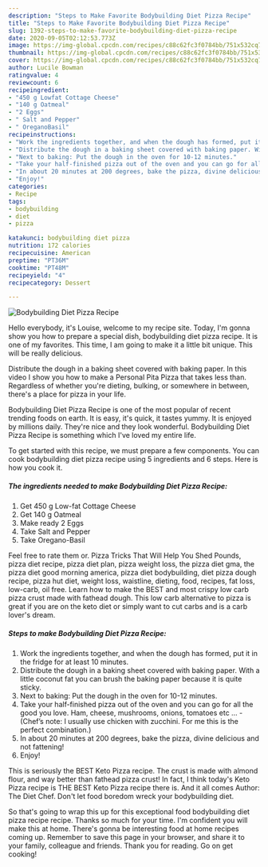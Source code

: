```yaml
---
description: "Steps to Make Favorite Bodybuilding Diet Pizza Recipe"
title: "Steps to Make Favorite Bodybuilding Diet Pizza Recipe"
slug: 1392-steps-to-make-favorite-bodybuilding-diet-pizza-recipe
date: 2020-09-05T02:12:53.773Z
image: https://img-global.cpcdn.com/recipes/c88c62fc3f0784bb/751x532cq70/bodybuilding-diet-pizza-recipe-recipe-main-photo.jpg
thumbnail: https://img-global.cpcdn.com/recipes/c88c62fc3f0784bb/751x532cq70/bodybuilding-diet-pizza-recipe-recipe-main-photo.jpg
cover: https://img-global.cpcdn.com/recipes/c88c62fc3f0784bb/751x532cq70/bodybuilding-diet-pizza-recipe-recipe-main-photo.jpg
author: Lucile Bowman
ratingvalue: 4
reviewcount: 6
recipeingredient:
- "450 g Lowfat Cottage Cheese"
- "140 g Oatmeal"
- "2 Eggs"
- " Salt and Pepper"
- " OreganoBasil"
recipeinstructions:
- "Work the ingredients together, and when the dough has formed, put it in the fridge for at least 10 minutes."
- "Distribute the dough in a baking sheet covered with baking paper. With a little coconut fat you can brush the baking paper because it is quite sticky."
- "Next to baking: Put the dough in the oven for 10-12 minutes."
- "Take your half-finished pizza out of the oven and you can go for all the good you love. Ham, cheese, mushrooms, onions, tomatoes etc … (Chef’s note: I usually use chicken with zucchini. For me this is the perfect combination.)"
- "In about 20 minutes at 200 degrees, bake the pizza, divine delicious and not fattening!"
- "Enjoy!"
categories:
- Recipe
tags:
- bodybuilding
- diet
- pizza

katakunci: bodybuilding diet pizza 
nutrition: 172 calories
recipecuisine: American
preptime: "PT36M"
cooktime: "PT48M"
recipeyield: "4"
recipecategory: Dessert

---
```



![Bodybuilding Diet Pizza Recipe](https://img-global.cpcdn.com/recipes/c88c62fc3f0784bb/751x532cq70/bodybuilding-diet-pizza-recipe-recipe-main-photo.jpg)

Hello everybody, it's Louise, welcome to my recipe site. Today, I'm gonna show you how to prepare a special dish, bodybuilding diet pizza recipe. It is one of my favorites. This time, I am going to make it a little bit unique. This will be really delicious.

Distribute the dough in a baking sheet covered with baking paper. In this video I show you how to make a Personal Pita Pizza that takes less than. Regardless of whether you&#39;re dieting, bulking, or somewhere in between, there&#39;s a place for pizza in your life.

Bodybuilding Diet Pizza Recipe is one of the most popular of recent trending foods on earth. It is easy, it's quick, it tastes yummy. It is enjoyed by millions daily. They're nice and they look wonderful. Bodybuilding Diet Pizza Recipe is something which I've loved my entire life.


To get started with this recipe, we must prepare a few components. You can cook bodybuilding diet pizza recipe using 5 ingredients and 6 steps. Here is how you cook it.

<!--inarticleads1-->

##### The ingredients needed to make Bodybuilding Diet Pizza Recipe:

1. Get 450 g Low-fat Cottage Cheese
1. Get 140 g Oatmeal
1. Make ready 2 Eggs
1. Take  Salt and Pepper
1. Take  Oregano-Basil


Feel free to rate them or. Pizza Tricks That Will Help You Shed Pounds, pizza diet recipe, pizza diet plan, pizza weight loss, the pizza diet gma, the pizza diet good morning america, pizza diet bodybuilding, diet pizza dough recipe, pizza hut diet, weight loss, waistline, dieting, food, recipes, fat loss, low-carb, oil free. Learn how to make the BEST and most crispy low carb pizza crust made with fathead dough. This low carb alternative to pizza is great if you are on the keto diet or simply want to cut carbs and is a carb lover&#39;s dream. 

<!--inarticleads2-->

##### Steps to make Bodybuilding Diet Pizza Recipe:

1. Work the ingredients together, and when the dough has formed, put it in the fridge for at least 10 minutes.
1. Distribute the dough in a baking sheet covered with baking paper. With a little coconut fat you can brush the baking paper because it is quite sticky.
1. Next to baking: Put the dough in the oven for 10-12 minutes.
1. Take your half-finished pizza out of the oven and you can go for all the good you love. Ham, cheese, mushrooms, onions, tomatoes etc … - (Chef’s note: I usually use chicken with zucchini. For me this is the perfect combination.)
1. In about 20 minutes at 200 degrees, bake the pizza, divine delicious and not fattening!
1. Enjoy!


This is seriously the BEST Keto Pizza recipe. The crust is made with almond flour, and way better than fathead pizza crust! In fact, I think today&#39;s Keto Pizza recipe is THE BEST Keto Pizza recipe there is. And it all comes Author: The Diet Chef. Don&#39;t let food boredom wreck your bodybuilding diet. 

So that's going to wrap this up for this exceptional food bodybuilding diet pizza recipe recipe. Thanks so much for your time. I'm confident you will make this at home. There's gonna be interesting food at home recipes coming up. Remember to save this page in your browser, and share it to your family, colleague and friends. Thank you for reading. Go on get cooking!
